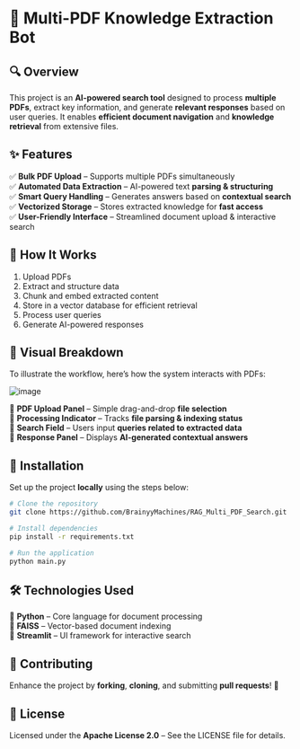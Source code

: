 # 📜 Multi-PDF Knowledge Extraction Bot  

## 🔍 Overview  
This project is an **AI-powered search tool** designed to process **multiple PDFs**, extract key information, and generate **relevant responses** based on user queries. It enables **efficient document navigation** and **knowledge retrieval** from extensive files.

## ✨ Features  
✅ **Bulk PDF Upload** – Supports multiple PDFs simultaneously  
✅ **Automated Data Extraction** – AI-powered text **parsing & structuring**  
✅ **Smart Query Handling** – Generates answers based on **contextual search**  
✅ **Vectorized Storage** – Stores extracted knowledge for **fast access**  
✅ **User-Friendly Interface** – Streamlined document upload & interactive search  

## 🔄 How It Works  
1. Upload PDFs  
2. Extract and structure data  
3. Chunk and embed extracted content  
4. Store in a vector database for efficient retrieval  
5. Process user queries  
6. Generate AI-powered responses  

## 🎨 Visual Breakdown  
To illustrate the workflow, here’s how the system interacts with PDFs:  

![image](https://github.com/user-attachments/assets/f9af88d0-da4a-4360-9fa5-d60ad8eb0776)

🔹 **PDF Upload Panel** – Simple drag-and-drop **file selection**  
🔹 **Processing Indicator** – Tracks **file parsing & indexing status**  
🔹 **Search Field** – Users input **queries related to extracted data**  
🔹 **Response Panel** – Displays **AI-generated contextual answers**  

## 🚀 Installation  
Set up the project **locally** using the steps below:

```bash
# Clone the repository
git clone https://github.com/BrainyyMachines/RAG_Multi_PDF_Search.git

# Install dependencies
pip install -r requirements.txt

# Run the application
python main.py
```

## 🛠️ Technologies Used  
🔹 **Python** – Core language for document processing  
🔹 **FAISS** – Vector-based document indexing  
🔹 **Streamlit** – UI framework for interactive search  

## 🤝 Contributing  
Enhance the project by **forking**, **cloning**, and submitting **pull requests**! 🚀  

## 📜 License  
Licensed under the **Apache License 2.0** – See the LICENSE file for details.  

